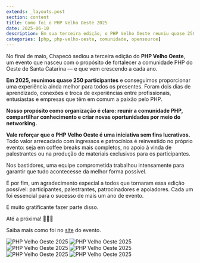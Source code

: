 ```yaml
---
extends: _layouts.post
section: content
title: Como foi o PHP Velho Oeste 2025
date: 2025-06-10
description: Em sua terceira edição, o PHP Velho Oeste reuniu quase 250 participantes em Chapecó para dois dias de muito conhecimento, networking e fortalecimento da comunidade. Um evento sem fins lucrativos feito por e para quem acredita no poder do PHP.
categories: [php, php-velho-oeste, comunidade, opensource]
---
```


No final de maio, Chapecó sediou a terceira edição do **PHP Velho Oeste**, um evento que nasceu com o propósito de fortalecer a comunidade PHP do Oeste de Santa Catarina — e que vem crescendo a cada ano.

**Em 2025, reunimos quase 250 participantes** e conseguimos proporcionar uma experiência ainda melhor para todos os presentes. Foram dois dias de aprendizado, conexões e troca de experiências entre profissionais, entusiastas e empresas que têm em comum a paixão pelo PHP.

**Nosso propósito como organização é claro: reunir a comunidade PHP, compartilhar conhecimento e criar novas oportunidades por meio do networking.**

**Vale reforçar que o PHP Velho Oeste é uma iniciativa sem fins lucrativos.** Todo valor arrecadado com ingressos e patrocínios é reinvestido no próprio evento: seja em coffee breaks mais completos, no apoio à vinda de palestrantes ou na produção de materiais exclusivos para os participantes.

Nos bastidores, uma equipe comprometida trabalhou intensamente para garantir que tudo acontecesse da melhor forma possível.

E por fim, um agradecimento especial a todos que tornaram essa edição possível: participantes, palestrantes, patrocinadores e apoiadores. Cada um foi essencial para o sucesso de mais um ano de evento.

É muito gratificante fazer parte disso.

Até a próxima! 🐘🌵🚀

Saiba mais como foi no [site](https://phpvelhoeste.com.br/2025?utm_source=site&utm_medium=linkedin&utm_campaign=marcosmarcolin&utm_id=2025) do evento.

![PHP Velho Oeste 2025](/assets/images/blog/php-velho-oeste-2025/1.jpeg)
![PHP Velho Oeste 2025](/assets/images/blog/php-velho-oeste-2025/2.jpeg)
![PHP Velho Oeste 2025](/assets/images/blog/php-velho-oeste-2025/3.jpeg)
![PHP Velho Oeste 2025](/assets/images/blog/php-velho-oeste-2025/4.jpeg)
![PHP Velho Oeste 2025](/assets/images/blog/php-velho-oeste-2025/5.jpeg)
![PHP Velho Oeste 2025](/assets/images/blog/php-velho-oeste-2025/6.jpeg)
